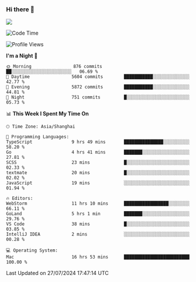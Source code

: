 ### Hi there 👋

<!--
**JJAYCHEN1e/jjaychen1e** is a ✨ _special_ ✨ repository because its `README.md` (this file) appears on your GitHub profile.

Here are some ideas to get you started:

- 🔭 I’m currently working on ...
- 🌱 I’m currently learning ...
- 👯 I’m looking to collaborate on ...
- 🤔 I’m looking for help with ...
- 💬 Ask me about ...
- 📫 How to reach me: ...
- 😄 Pronouns: ...
- ⚡ Fun fact: ...
-->

[![](https://github-readme-stats.vercel.app/api?username=jjaychen1e&show_icons=true)](https://github.com/jjaychen1e/github-readme-stats?count_private=true)

<!--START_SECTION:waka-->
![Code Time](http://img.shields.io/badge/Code%20Time-1%2C304%20hrs%2025%20mins-blue)

![Profile Views](http://img.shields.io/badge/Profile%20Views-7-blue)

**I'm a Night 🦉** 

```text
🌞 Morning                876 commits         ██░░░░░░░░░░░░░░░░░░░░░░░   06.69 % 
🌆 Daytime                5604 commits        ███████████░░░░░░░░░░░░░░   42.77 % 
🌃 Evening                5872 commits        ███████████░░░░░░░░░░░░░░   44.81 % 
🌙 Night                  751 commits         █░░░░░░░░░░░░░░░░░░░░░░░░   05.73 % 
```


📊 **This Week I Spent My Time On** 

```text
🕑︎ Time Zone: Asia/Shanghai

💬 Programming Languages: 
TypeScript               9 hrs 49 mins       ███████████████░░░░░░░░░░   58.20 % 
Go                       4 hrs 41 mins       ███████░░░░░░░░░░░░░░░░░░   27.81 % 
SCSS                     23 mins             █░░░░░░░░░░░░░░░░░░░░░░░░   02.33 % 
textmate                 20 mins             █░░░░░░░░░░░░░░░░░░░░░░░░   02.02 % 
JavaScript               19 mins             ░░░░░░░░░░░░░░░░░░░░░░░░░   01.94 % 

🔥 Editors: 
WebStorm                 11 hrs 10 mins      █████████████████░░░░░░░░   66.11 % 
GoLand                   5 hrs 1 min         ███████░░░░░░░░░░░░░░░░░░   29.76 % 
VS Code                  38 mins             █░░░░░░░░░░░░░░░░░░░░░░░░   03.85 % 
IntelliJ IDEA            2 mins              ░░░░░░░░░░░░░░░░░░░░░░░░░   00.28 % 

💻 Operating System: 
Mac                      16 hrs 53 mins      █████████████████████████   100.00 % 
```


 Last Updated on 27/07/2024 17:47:14 UTC
<!--END_SECTION:waka-->
